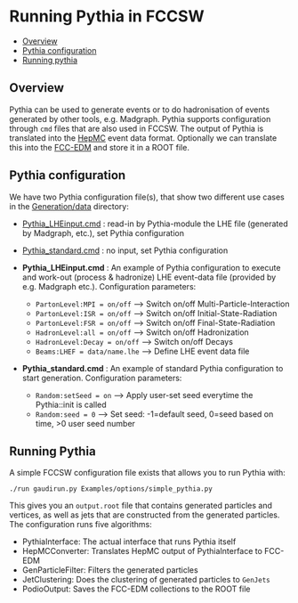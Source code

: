 Running Pythia in FCCSW
=======================

- [Overview](#overview)
- [Pythia configuration](#pythia-configuration)
- [Running pythia](#running-pythia)

Overview
--------

Pythia can be used to generate events or to do hadronisation of events generated by other tools, e.g. Madgraph. Pythia
supports configuration through `cmd` files that are also used in FCCSW. The output of Pythia is translated into the
[HepMC](http://lcgapp.cern.ch/project/simu/HepMC/) event data format. Optionally we can translate this into the
[FCC-EDM](https://github.com/HEP-FCC/fcc-edm/blob/master/README.md) and store it in a ROOT file.

Pythia configuration
--------------------

We have two Pythia configuration file(s), that show two different use cases in the
[Generation/data](https://github.com/HEP-FCC/FCCSW/tree/master/Generation/data)
directory:

-   [Pythia\_LHEinput.cmd](https://github.com/HEP-FCC/FCCSW/blob/master/Generation/data/Pythia_LHEinput.cmd)
    : read-in by Pythia-module the LHE file (generated by Madgraph,
    etc.), set Pythia configuration

-   [Pythia\_standard.cmd](https://github.com/HEP-FCC/FCCSW/blob/master/Generation/data/Pythia_standard.cmd)
    : no input, set Pythia configuration


-   **Pythia\_LHEinput.cmd** : An example of Pythia configuration to
    execute and work-out (process & hadronize) LHE event-data file
    (provided by e.g. Madgraph etc.). Configuration parameters:
    -   `PartonLevel:MPI = on/off` --> Switch on/off Multi-Particle-Interaction
    -   `PartonLevel:ISR = on/off` --> Switch on/off Initial-State-Radiation
    -   `PartonLevel:FSR = on/off` --> Switch on/off Final-State-Radiation
    -   `HadronLevel:all = on/off` --> Switch on/off Hadronization
    -   `HadronLevel:Decay = on/off` --> Switch on/off Decays
    -   `Beams:LHEF = data/name.lhe` --> Define LHE event data file

-   **Pythia\_standard.cmd** : An example of standard Pythia
    configuration to start generation. Configuration parameters:
    -   `Random:setSeed = on` --> Apply user-set seed everytime the Pythia::init is called
    -   `Random:seed = 0` --> Set seed: -1=default seed, 0=seed based on time, >0 user seed number


Running Pythia
--------------

A simple FCCSW configuration file exists that allows you to run Pythia with:

```
./run gaudirun.py Examples/options/simple_pythia.py
```

This gives you an `output.root` file that contains generated particles and vertices, as well as jets that are constructed
from the generated particles. The configuration runs five algorithms:

- PythiaInterface: The actual interface that runs Pythia itself
- HepMCConverter: Translates HepMC output of PythiaInterface to FCC-EDM
- GenParticleFilter: Filters the generated particles
- JetClustering: Does the clustering of generated particles to `GenJets`
- PodioOutput: Saves the FCC-EDM collections to the ROOT file
